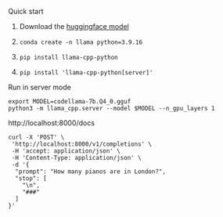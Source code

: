 Quick start

1. Download the [huggingface model](https://huggingface.co/TheBloke/CodeLlama-7B-GGUF/blob/main/codellama-7b.Q4_0.gguf)

1. `conda create -n llama python=3.9.16`

1. `pip install llama-cpp-python`

1. `pip install 'llama-cpp-python[server]'`

Run in server mode

```
export MODEL=codellama-7b.Q4_0.gguf
python3 -m llama_cpp.server --model $MODEL --n_gpu_layers 1
```

http://localhost:8000/docs

```
curl -X 'POST' \
 'http://localhost:8000/v1/completions' \
 -H 'accept: application/json' \
 -H 'Content-Type: application/json' \
 -d '{
  "prompt": "How many pianos are in London?",
  "stop": [
    "\n",
    "###"
  ]
}'
```
